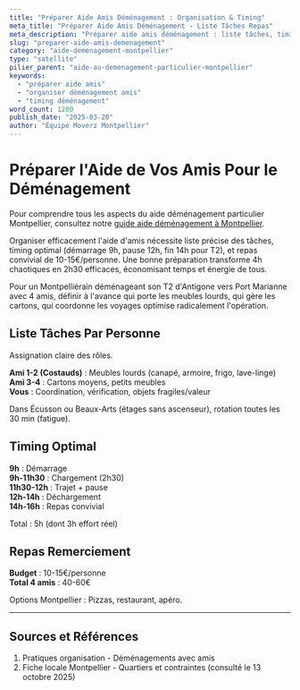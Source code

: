 ```yaml
---
title: "Préparer Aide Amis Déménagement : Organisation & Timing"
meta_title: "Préparer Aide Amis Déménagement - Liste Tâches Repas"
meta_description: "Préparer aide amis déménagement : liste tâches, timing, repas 10-15€/pers. Organisation optimale."
slug: "preparer-aide-amis-demenagement"
category: "aide-demenagement-montpellier"
type: "satellite"
pilier_parent: "aide-au-demenagement-particulier-montpellier"
keywords:
  - "préparer aide amis"
  - "organiser déménagement amis"
  - "timing déménagement"
word_count: 1200
publish_date: "2025-03-20"
author: "Équipe Moverz Montpellier"
---
```


# Préparer l'Aide de Vos Amis Pour le Déménagement


Pour comprendre tous les aspects du aide déménagement particulier Montpellier, consultez notre [guide aide déménagement à Montpellier](/blog/aide-demenagement-particulier-montpellier/aide-demenagement-particulier-montpellier).


Organiser efficacement l'aide d'amis nécessite liste précise des tâches, timing optimal (démarrage 9h, pause 12h, fin 14h pour T2), et repas convivial de 10-15€/personne. Une bonne préparation transforme 4h chaotiques en 2h30 efficaces, économisant temps et énergie de tous.

Pour un Montpelliérain déménageant son T2 d'Antigone vers Port Marianne avec 4 amis, définir à l'avance qui porte les meubles lourds, qui gère les cartons, qui coordonne les voyages optimise radicalement l'opération.

## Liste Tâches Par Personne

Assignation claire des rôles.

**Ami 1-2 (Costauds)** : Meubles lourds (canapé, armoire, frigo, lave-linge)  
**Ami 3-4** : Cartons moyens, petits meubles  
**Vous** : Coordination, vérification, objets fragiles/valeur

Dans Écusson ou Beaux-Arts (étages sans ascenseur), rotation toutes les 30 min (fatigue).

## Timing Optimal

**9h** : Démarrage  
**9h-11h30** : Chargement (2h30)  
**11h30-12h** : Trajet + pause  
**12h-14h** : Déchargement  
**14h-16h** : Repas convivial

Total : 5h (dont 3h effort réel)

## Repas Remerciement

**Budget** : 10-15€/personne  
**Total 4 amis** : 40-60€

Options Montpellier : Pizzas, restaurant, apéro.

---

## Sources et Références

1. Pratiques organisation - Déménagements avec amis
2. Fiche locale Montpellier - Quartiers et contraintes (consulté le 13 octobre 2025)

